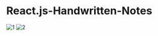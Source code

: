 # React.js-Handwritten-Notes
![1](https://github.com/atultembhekar/React.js-Handwritten-Notes/assets/127327717/9c3e337f-63f4-4730-aaa8-fcee6fa460bb)
![2](https://github.com/atultembhekar/React.js-Handwritten-Notes/assets/127327717/43cb9e8f-7472-45bb-b6a2-105ced08dcac)
